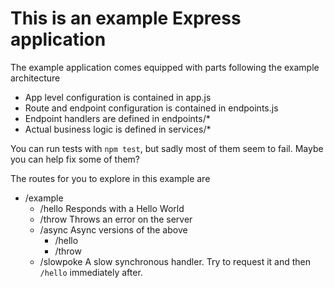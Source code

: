 # This is an example Express application

The example application comes equipped with parts following the example architecture
  * App level configuration is contained in app.js
  * Route and endpoint configuration is contained in endpoints.js
  * Endpoint handlers are defined in endpoints/*
  * Actual business logic is defined in services/*

You can run tests with `npm test`, but sadly most of them seem to fail. Maybe you can help fix some of them?

The routes for you to explore in this example are
  * /example
    * /hello
      Responds with a Hello World
    * /throw
      Throws an error on the server
    * /async
      Async versions of the above
      * /hello
      * /throw
    * /slowpoke
      A slow synchronous handler. Try to request it and then `/hello` immediately after.